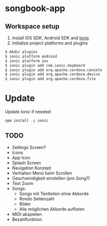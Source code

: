 songbook-app
============

## Workspace setup
1. Install iOS SDK, Android SDK and [Ionic](http://ionicframework.com/getting-started/)
2. Initialize project platforms and plugins

```bash
$ mkdir plugins
$ ionic platform android
$ ionic platform ios
$ ionic plugin add com.ionic.keyboard
$ ionic plugin add org.apache.cordova.console
$ ionic plugin add org.apache.cordova.device
$ ionic plugin add org.apache.cordova.file
```

# Update
Update Ionic if needed:
```bash
npm install -g ionic
```


## TODO
 * Settings Screen?
 * Icons
 * App Icon
 * Splash Screen
 * Navigation Konzept
 * Verhalten Menü beim Scrollen
 * Geschwindigkeit einstellen (pro Song?)
 * Text Zoom
 * Songs:
    * Songs mit Textteilen ohne Akkorde
    * Rondo Seitenzahl
    * Bilder
    * Alle möglichen Akkorde auflisten
 * MIDI abspielen
 * Bezahlfunktion